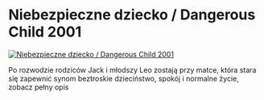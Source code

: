 Niebezpieczne dziecko / Dangerous Child 2001 
=============
[![Niebezpieczne dziecko / Dangerous Child 2001 ](http://vidos.pl/images/player.gif)](http://vidos.pl/niebezpieczne-dziecko-dangerous-child-2001)

 Po rozwodzie rodziców Jack i młodszy Leo zostają przy matce, która stara się zapewnić synom beztroskie dzieciństwo, spokój i normalne życie, zobacz pełny opis
